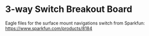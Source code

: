 # 3-way Switch Breakout Board

Eagle files for the surface mount navigations switch from Sparkfun: https://www.sparkfun.com/products/8184
